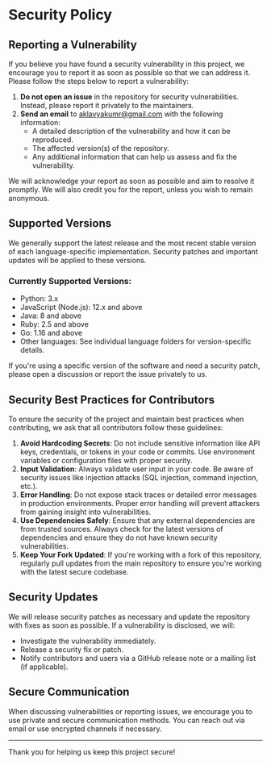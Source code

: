 # Security Policy

## Reporting a Vulnerability

If you believe you have found a security vulnerability in this project, we encourage you to report it as soon as possible so that we can address it. Please follow the steps below to report a vulnerability:

1. **Do not open an issue** in the repository for security vulnerabilities. Instead, please report it privately to the maintainers.
2. **Send an email** to [aklavyakumr@gmail.com](mailto:aklavyakumr@gmail.com) with the following information:
   - A detailed description of the vulnerability and how it can be reproduced.
   - The affected version(s) of the repository.
   - Any additional information that can help us assess and fix the vulnerability.

We will acknowledge your report as soon as possible and aim to resolve it promptly. We will also credit you for the report, unless you wish to remain anonymous.

## Supported Versions

We generally support the latest release and the most recent stable version of each language-specific implementation. Security patches and important updates will be applied to these versions.

### Currently Supported Versions:
- Python: 3.x
- JavaScript (Node.js): 12.x and above
- Java: 8 and above
- Ruby: 2.5 and above
- Go: 1.16 and above
- Other languages: See individual language folders for version-specific details.

If you're using a specific version of the software and need a security patch, please open a discussion or report the issue privately to us.

## Security Best Practices for Contributors

To ensure the security of the project and maintain best practices when contributing, we ask that all contributors follow these guidelines:

1. **Avoid Hardcoding Secrets**: Do not include sensitive information like API keys, credentials, or tokens in your code or commits. Use environment variables or configuration files with proper security.
2. **Input Validation**: Always validate user input in your code. Be aware of security issues like injection attacks (SQL injection, command injection, etc.).
3. **Error Handling**: Do not expose stack traces or detailed error messages in production environments. Proper error handling will prevent attackers from gaining insight into vulnerabilities.
4. **Use Dependencies Safely**: Ensure that any external dependencies are from trusted sources. Always check for the latest versions of dependencies and ensure they do not have known security vulnerabilities.
5. **Keep Your Fork Updated**: If you're working with a fork of this repository, regularly pull updates from the main repository to ensure you're working with the latest secure codebase.

## Security Updates

We will release security patches as necessary and update the repository with fixes as soon as possible. If a vulnerability is disclosed, we will:
- Investigate the vulnerability immediately.
- Release a security fix or patch.
- Notify contributors and users via a GitHub release note or a mailing list (if applicable).

## Secure Communication

When discussing vulnerabilities or reporting issues, we encourage you to use private and secure communication methods. You can reach out via email or use encrypted channels if necessary.

---

Thank you for helping us keep this project secure!

